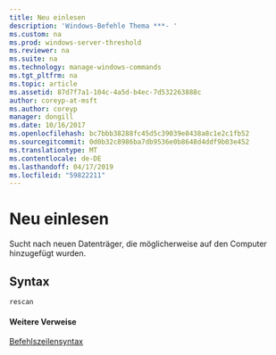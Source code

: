 ```yaml
---
title: Neu einlesen
description: 'Windows-Befehle Thema ***- '
ms.custom: na
ms.prod: windows-server-threshold
ms.reviewer: na
ms.suite: na
ms.technology: manage-windows-commands
ms.tgt_pltfrm: na
ms.topic: article
ms.assetid: 87d7f7a1-104c-4a5d-b4ec-7d532263888c
author: coreyp-at-msft
ms.author: coreyp
manager: dongill
ms.date: 10/16/2017
ms.openlocfilehash: bc7bbb38288fc45d5c39039e8438a8c1e2c1fb52
ms.sourcegitcommit: 0d0b32c8986ba7db9536e0b8648d4ddf9b03e452
ms.translationtype: MT
ms.contentlocale: de-DE
ms.lasthandoff: 04/17/2019
ms.locfileid: "59822211"
---
```

# <a name="rescan"></a>Neu einlesen



Sucht nach neuen Datenträger, die möglicherweise auf den Computer hinzugefügt wurden.

## <a name="syntax"></a>Syntax

```
rescan
```

#### <a name="additional-references"></a>Weitere Verweise

[Befehlszeilensyntax](command-line-syntax-key.md)

